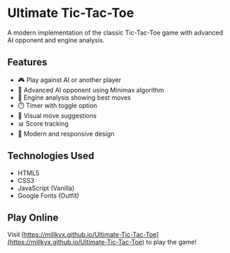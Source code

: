 # Ultimate Tic-Tac-Toe

A modern implementation of the classic Tic-Tac-Toe game with advanced AI opponent and engine analysis.

## Features

- 🎮 Play against AI or another player
- 🤖 Advanced AI opponent using Minimax algorithm
- 🔄 Engine analysis showing best moves
- ⏱️ Timer with toggle option
- 🎯 Visual move suggestions
- 📊 Score tracking
- 🎨 Modern and responsive design

## Technologies Used

- HTML5
- CSS3
- JavaScript (Vanilla)
- Google Fonts (Outfit)

## Play Online

Visit [https://millkyx.github.io/Ultimate-Tic-Tac-Toe](https://millkyx.github.io/Ultimate-Tic-Tac-Toe) to play the game!
